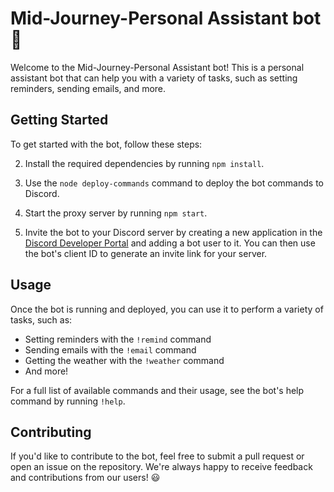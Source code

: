 

# Mid-Journey-Personal Assistant bot 🤖

Welcome to the Mid-Journey-Personal Assistant bot! This is a personal assistant bot that can help you with a variety of tasks, such as setting reminders, sending emails, and more.

## Getting Started

To get started with the bot, follow these steps:



2. Install the required dependencies by running `npm install`.

3. Use the `node deploy-commands` command to deploy the bot commands to Discord.

4. Start the proxy server by running `npm start`.

5. Invite the bot to your Discord server by creating a new application in the [Discord Developer Portal](https://discord.com/developers/applications) and adding a bot user to it. You can then use the bot's client ID to generate an invite link for your server.

## Usage

Once the bot is running and deployed, you can use it to perform a variety of tasks, such as:

- Setting reminders with the `!remind` command
- Sending emails with the `!email` command
- Getting the weather with the `!weather` command
- And more!

For a full list of available commands and their usage, see the bot's help command by running `!help`.

## Contributing

If you'd like to contribute to the bot, feel free to submit a pull request or open an issue on the repository. We're always happy to receive feedback and contributions from our users! 😃


